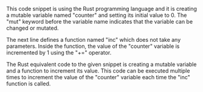 

This code snippet is using the Rust programming language and it is creating a mutable variable named "counter" and setting its initial value to 0. The "mut" keyword before the variable name indicates that the variable can be changed or mutated. 

The next line defines a function named "inc" which does not take any parameters. Inside the function, the value of the "counter" variable is incremented by 1 using the "+=" operator. 

The Rust equivalent code to the given snippet is creating a mutable variable and a function to increment its value. This code can be executed multiple times to increment the value of the "counter" variable each time the "inc" function is called. 
